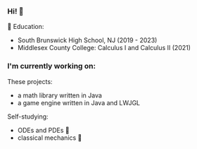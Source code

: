 ### Hi! 👋

🏫 Education: 
* South Brunswick High School, NJ (2019 - 2023)
* Middlesex County College: Calculus I and Calculus II (2021)

### I'm currently working on:

These projects:
* a math library written in Java
* a game engine written in Java and LWJGL

Self-studying:
* ODEs and PDEs 🧮 
* classical mechanics 🎢


